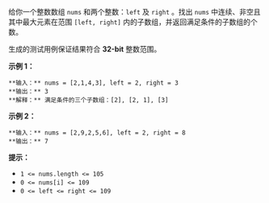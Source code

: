 给你一个整数数组 `nums` 和两个整数：`left` 及 `right` 。找出 `nums` 中连续、非空且其中最大元素在范围 `[left,
right]` 内的子数组，并返回满足条件的子数组的个数。

生成的测试用例保证结果符合 **32-bit** 整数范围。



**示例 1：**

    
    
    **输入：** nums = [2,1,4,3], left = 2, right = 3
    **输出：** 3
    **解释：** 满足条件的三个子数组：[2], [2, 1], [3]
    

**示例 2：**

    
    
    **输入：** nums = [2,9,2,5,6], left = 2, right = 8
    **输出：** 7
    



**提示：**

  * `1 <= nums.length <= 105`
  * `0 <= nums[i] <= 109`
  * `0 <= left <= right <= 109`

